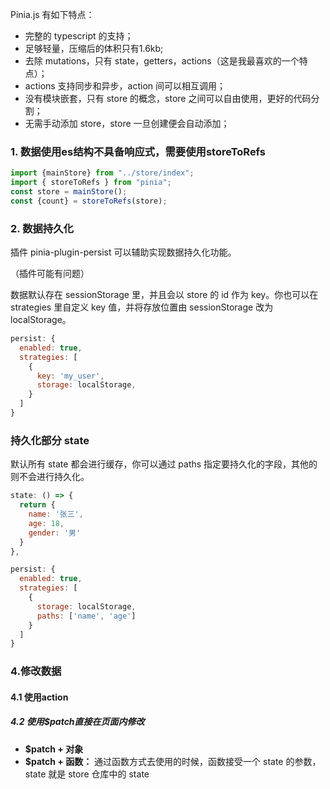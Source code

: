 Pinia.js 有如下特点：

- 完整的 typescript 的支持；
- 足够轻量，压缩后的体积只有1.6kb;
- 去除 mutations，只有 state，getters，actions（这是我最喜欢的一个特点）；
- actions 支持同步和异步，action 间可以相互调用；
- 没有模块嵌套，只有 store 的概念，store 之间可以自由使用，更好的代码分割；
- 无需手动添加 store，store 一旦创建便会自动添加；

### 1. 数据使用es结构不具备响应式，需要使用storeToRefs

```js
import {mainStore} from "../store/index";
import { storeToRefs } from "pinia";
const store = mainStore();
const {count} = storeToRefs(store);
```



### 2. 数据持久化

插件 pinia-plugin-persist 可以辅助实现数据持久化功能。

（插件可能有问题）

数据默认存在 sessionStorage 里，并且会以 store 的 id 作为 key。你也可以在 strategies 里自定义 key 值，并将存放位置由 sessionStorage 改为 localStorage。

```js
persist: {
  enabled: true,
  strategies: [
    {
      key: 'my_user',
      storage: localStorage,
    }
  ]
}
```

### 持久化部分 state

默认所有 state 都会进行缓存，你可以通过 paths 指定要持久化的字段，其他的则不会进行持久化。

```js
state: () => {
  return {
    name: '张三',
    age: 18,
    gender: '男'
  }  
},

persist: {
  enabled: true,
  strategies: [
    {
      storage: localStorage,
      paths: ['name', 'age']
    }
  ]
}
```

### 4.修改数据

#### 4.1 使用action

##### 4.2 使用$patch直接在页面内修改

- **$patch + 对象**
- **$patch + 函数：** 通过函数方式去使用的时候，函数接受一个 state 的参数，state 就是 store 仓库中的 state

